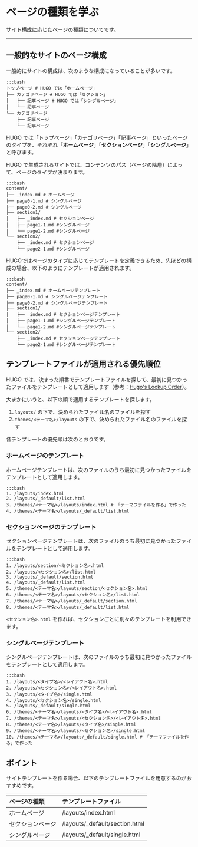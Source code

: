 # ページの種類を学ぶ

サイト構成に応じたページの種類についてです。

---

## 一般的なサイトのページ構成

一般的にサイトの構成は、次のような構成になっていることが多いです。

    :::bash
    トップページ # HUGO では「ホームページ」
    ├── カテゴリページ # HUGO では「セクション」
    │   ├── 記事ページ # HUGO では「シングルページ」
    │   └── 記事ページ
    └── カテゴリページ
        ├── 記事ページ
        └── 記事ページ

HUGO では「トップページ」「カテゴリページ」「記事ページ」といったページのタイプを、それぞれ「**ホームページ**」「**セクションページ**」「**シングルページ**」と呼びます。

HUGO で生成されるサイトでは、コンテンツのパス（ページの階層）によって、ページのタイプが決まります。

    :::bash
    content/
    ├── _index.md # ホームページ
    ├── page0-1.md # シングルページ
    ├── page0-2.md # シングルページ
    ├── section1/
    │   ├── _index.md # セクションページ
    │   ├── page1-1.md #シングルページ
    │   └── page1-2.md #シングルページ
    └── section2/
        ├── _index.md # セクションページ
        └── page2-1.md #シングルページ

HUGOではページのタイプに応じてテンプレートを定義できるため、先ほどの構成の場合、以下のようにテンプレートが適用されます。

    :::bash
    content/
    ├── _index.md # ホームページテンプレート
    ├── page0-1.md # シングルページテンプレート
    ├── page0-2.md # シングルページテンプレート
    ├── section1/
    │   ├── _index.md # セクションページテンプレート
    │   ├── page1-1.md #シングルページテンプレート
    │   └── page1-2.md #シングルページテンプレート
    └── section2/
        ├── _index.md # セクションページテンプレート
        └── page2-1.md #シングルページテンプレート

## テンプレートファイルが適用される優先順位
HUGO では、決まった順番でテンプレートファイルを探して、最初に見つかったファイルをテンプレートとして適用します（参考：[Hugo's Lookup Order](https://gohugo.io/templates/lookup-order/)）。

大まかにいうと、以下の順で適用するテンプレートを探します。

1. `layouts/` の下で、決められたファイル名のファイルを探す
2. `themes/<テーマ名>/layouts` の下で、決められたファイル名のファイルを探す

各テンプレートの優先順は次のとおりです。

### ホームページのテンプレート
ホームページテンプレートは、次のファイルのうち最初に見つかったファイルをテンプレートとして適用します。

    :::bash
    1. /layouts/index.html
    2. /layouts/_default/list.html
    3. /themes/<テーマ名>/layouts/index.html # 「テーマファイルを作る」で作った
    4. /themes/<テーマ名>/layouts/_default/list.html

### セクションページのテンプレート
セクションページテンプレートは、次のファイルのうち最初に見つかったファイルをテンプレートとして適用します。

    :::bash
    1. /layouts/section/<セクション名>.html
    2. /layouts/<セクション名>/list.html
    3. /layouts/_default/section.html
    4. /layouts/_default/list.html
    5. /themes/<テーマ名>/layouts/section/<セクション名>.html
    6. /themes/<テーマ名>/layouts/<セクション名>/list.html
    7. /themes/<テーマ名>/layouts/_default/section.html
    8. /themes/<テーマ名>/layouts/_default/list.html

`<セクション名>.html` を作れば、セクションごとに別々のテンプレートを利用できます。

### シングルページテンプレート
シングルページテンプレートは、次のファイルのうち最初に見つかったファイルをテンプレートとして適用します。

    :::bash
    1. /layouts/<タイプ名>/<レイアウト名>.html
    2. /layouts/<セクション名>/<レイアウト名>.html
    3. /layouts/<タイプ名>/single.html
    4. /layouts/<セクション名>/single.html
    5. /layouts/_default/single.html
    6. /themes/<テーマ名>/layouts/<タイプ名>/<レイアウト名>.html
    7. /themes/<テーマ名>/layouts/<セクション名>/<レイアウト名>.html
    8. /themes/<テーマ名>/layouts/<タイプ名>/single.html
    9. /themes/<テーマ名>/layouts/<セクション名>/single.html
    10. /themes/<テーマ名>/layouts/_default/single.html # 「テーマファイルを作る」で作った

## ポイント

サイトテンプレートを作る場合、以下のテンプレートファイルを用意するのがおすすめです。


|ページの種類 |テンプレートファイル
|:--|:--
|ホームページ |/layouts/index.html
|セクションページ |/layouts/_default/section.html
|シングルページ |/layouts/_default/single.html
